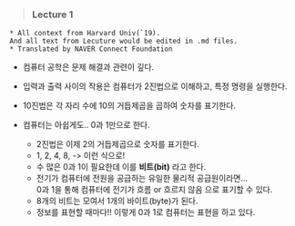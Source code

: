 > ### Lecture 1
    * All context from Harvard Univ(`19).
    And all text from Lecuture would be edited in .md files.
    * Translated by NAVER Connect Foundation

- 컴퓨터 공학은 문제 해결과 관련이 깊다.
- 입력과 출력 사이의 작용은 컴퓨터가 2진법으로 이해하고, 특정 명령을 실행한다.
- 10진법은 각 자리 수에 10의 거듭제곱을 곱하여 숫자를 표기한다.
   
- 컴퓨터는 아쉽게도.. 0과 1만으로 한다.
  - 2진법은 이제 2의 거듭제곱으로 숫자를 표기한다.
  - 1, 2, 4, 8, -> 이런 식으로!
  - 수 많은 0과 1이 필요한데 이를 **비트(bit)** 라고 한다.
  - 전기가 컴퓨터에 전원을 공급하는 유일한 물리적 공급원이라면...   
  0과 1을 통해 컴퓨터에 전기가 흐름 or 흐르지 않음 으로 표기할 수 있다.
  - 8개의 비트는 모여서 1개의 바이트(byte)가 된다.
  - 정보를 표현할 때마다!! 이렇게 0과 1로 컴퓨터는 표현을 하고 있다.